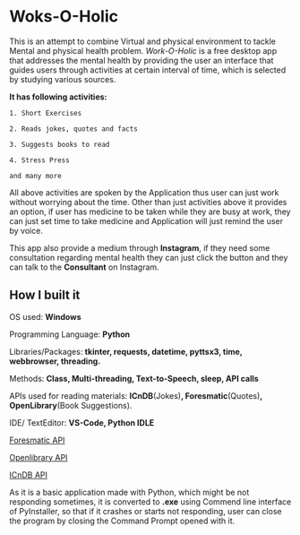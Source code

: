 # Woks-O-Holic
This is an attempt to combine Virtual and physical environment to tackle Mental and physical health problem. 
_Work-O-Holic_ is a free desktop app that addresses the mental health by providing the user an interface that guides users through activities at certain interval of time, which is selected by studying various sources. 

**It has following activities:**

    1. Short Exercises
    
    2. Reads jokes, quotes and facts
    
    3. Suggests books to read
    
    4. Stress Press
    
    and many more

All above activities are spoken by the Application thus user can just work without worrying about the time. Other than just activities above it provides an option, if user has medicine to be taken while they are busy at work, they can just set time to take medicine and Application will just remind the user by voice.

This app also provide a medium through **Instagram**, if they need some consultation regarding mental health they can just click the button and they can talk to the **Consultant** on Instagram.

## How I built it

OS used: **Windows**

Programming Language: **Python**

Libraries/Packages: **tkinter, requests, datetime, pyttsx3, time, webbrowser, threading.**

Methods: **Class, Multi-threading, Text-to-Speech, sleep, API calls**

APIs used for reading materials: **ICnDB**(Jokes)**, Foresmatic**(Quotes)**, OpenLibrary**(Book Suggestions).

IDE/ TextEditor: **VS-Code, Python IDLE**

[Foresmatic API](http://api.forismatic.com/api/1.0/?method=getQuote&format=json&lang=en)

[Openlibrary API](https://openlibrary.org/books)

[ICnDB API](http://api.icndb.com/jokes/random)

As it is a basic application made with Python, which might be not responding sometimes, it is converted to **.exe** using Commend line interface of PyInstaller, so that if it crashes or starts not responding, user can close the program by closing the Command Prompt opened with it.
